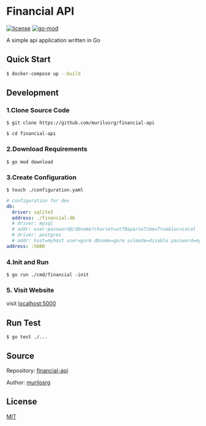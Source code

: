 # Financial API

[![license](https://img.shields.io/github/license/murilosrg/financial-api)](https://opensource.org/licenses/MIT)
[![go-mod](https://img.shields.io/github/go-mod/go-version/murilosrg/financial-api)](https://github.com/murilosrg/financial-api)

A simple api application written in Go

## Quick Start

```sh
$ docker-compose up --build
```

## Development

### 1.Clone Source Code

```shell
$ git clone https://github.com/murilosrg/financial-api

$ cd financial-api
```

### 2.Download Requirements

```shell
$ go mod download
```

### 3.Create Configuration

```shell
$ touch ./configuration.yaml
```

```yaml
# configuration for dev
db:
  driver: sqlite3
  address: ./financial.db
  # driver: mysql
  # addr: user:password@/dbname?charset=utf8&parseTime=True&loc=Local
  # driver: postgres
  # addr: host=myhost user=gorm dbname=gorm sslmode=disable password=mypassword
address: :5000
```

### 4.Init and Run

```shell
$ go run ./cmd/financial -init
```

### 5. Visit Website

visit [localhost:5000](http://localhost:5000)

## Run Test

```shell
$ go test ./...
```

## Source

Repository: [financial-api](https://github.com/murilosrg/financial-api)

Author: [murilosrg](https://github.com/murilosrg)

## License

[MIT](https://opensource.org/licenses/MIT)
